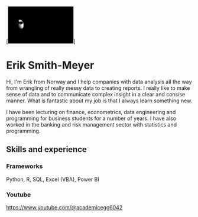 [<img src=https://github.com/eriksmithmeyer/eriksmithmeyer/blob/main/academicegg-banner%20-%20thumbnail_original.png height=100>]

# Erik Smith-Meyer

Hi, I'm Erik from Norway and I help companies with data analysis all the way from wrangling of really messy data to creating reports. I really like to make sense of data and to communicate complex insight in a clear and consise manner. What is fantastic about my job is that I always learn something new.

I have been lecturing on finance, econometrics, data engineering and programming for business students for a number of years. I have also worked in the banking and risk management sector with statistics and programming.

## Skills and experience
### Frameworks
Python, R, SQL, Excel (VBA), Power BI

### Youtube
https://www.youtube.com/@academicegg6042






<!--
**eriksmithmeyer/eriksmithmeyer** is a ✨ _special_ ✨ repository because its `README.md` (this file) appears on your GitHub profile.

Here are some ideas to get you started:

- 🔭 I’m currently working on ...
- 🌱 I’m currently learning ...
- 👯 I’m looking to collaborate on ...
- 🤔 I’m looking for help with ...
- 💬 Ask me about ...
- 📫 How to reach me: ...
- 😄 Pronouns: ...
- ⚡ Fun fact: ...
-->
